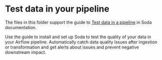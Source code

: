 # Test data in your pipeline

The files in this folder support the guide to [Test data in a pipeline](https://docs.soda.io/soda/quick-start-prod.html) in Soda documentation.

Use the guide to install and set up Soda to test the quality of your data in your Airflow pipeline. Automatically catch data quality issues after ingestion or transformation and get alerts about issues and prevent negative downstream impact.